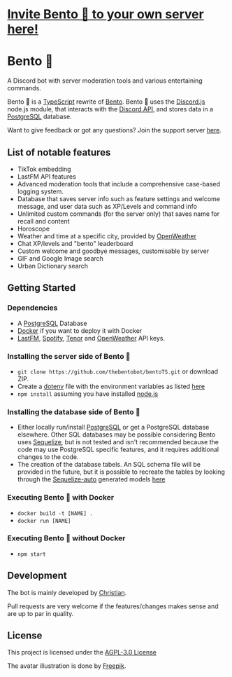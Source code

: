 # [Invite Bento 🍱 to your own server here!](https://discord.com/api/oauth2/authorize?client_id=787041583580184609&permissions=261926943991&scope=bot%20applications.commands)

# Bento 🍱

A Discord bot with server moderation tools and various entertaining commands.

Bento 🍱 is a [TypeScript](https://www.typescriptlang.org/) rewrite of [Bento](https://github.com/thebentobot/bento). Bento 🍱 uses the [Discord.js](https://discord.js.org/#/) node.js module, that interacts with the [Discord API](https://discord.com/developers/docs/reference), and stores data in a [PostgreSQL](https://www.postgresql.org/) database.

Want to give feedback or got any questions? Join the support server [here](https://discord.gg/dd68WwP).

## List of notable features

- TikTok embedding
- LastFM API features
- Advanced moderation tools that include a comprehensive case-based logging system.
- Database that saves server info such as feature settings and welcome message, and user data such as XP/Levels and command info
- Unlimited custom commands (for the server only) that saves name for recall and content
- Horoscope
- Weather and time at a specific city, provided by [OpenWeather](https://openweathermap.org/)
- Chat XP/levels and "bento" leaderboard
- Custom welcome and goodbye messages, customisable by server
- GIF and Google Image search
- Urban Dictionary search

## Getting Started

### Dependencies

* A [PostgreSQL](https://www.postgresql.org/) Database
* [Docker](https://www.docker.com/) if you want to deploy it with Docker
* [LastFM](https://www.last.fm/api), [Spotify](https://developer.spotify.com/documentation/web-api/), [Tenor](https://tenor.com/gifapi/documentation) and [OpenWeather](https://openweathermap.org/api) API keys.

### Installing the server side of Bento 🍱

* ```git clone https://github.com/thebentobot/bentoTS.git``` or download ZIP.
* Create a [dotenv](https://www.npmjs.com/package/dotenv) file with the environment variables as listed [here](https://github.com/thebentobot/bentoTS/blob/master/.env_example)
* ```npm install``` assuming you have installed [node.js](https://nodejs.org/en/)

### Installing the database side of Bento 🍱

* Either locally run/install [PostgreSQL](https://www.postgresql.org/) or get a PostgreSQL database elsewhere. Other SQL databases may be possible considering Bento uses [Sequelize](https://sequelize.org/), but is not tested and isn't recommended because the code may use PostgreSQL specific features, and it requires additional changes to the code.
* The creation of the database tabels. An SQL schema file will be provided in the future, but it is possible to recreate the tables by looking through the [Sequelize-auto](https://github.com/sequelize/sequelize-auto) generated models [here](https://github.com/thebentobot/bentoTS/tree/master/src/database/models) 

### Executing Bento 🍱 with Docker

* ```docker build -t [NAME] .```
* ```docker run [NAME]```

### Executing Bento 🍱 without Docker

* ```npm start```

## Development

The bot is mainly developed by [Christian](https://github.com/banner4422).

Pull requests are very welcome if the features/changes makes sense and are up to par in quality.

## License

This project is licensed under the [AGPL-3.0 License](https://github.com/thebentobot/bentoTS/blob/master/LICENSE)

The avatar illustration is done by [Freepik](http://www.freepik.com).
